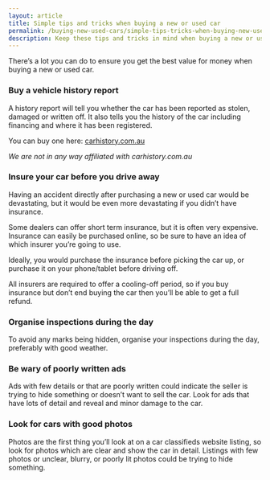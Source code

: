 ```yaml
---
layout: article
title: Simple tips and tricks when buying a new or used car
permalink: /buying-new-used-cars/simple-tips-tricks-when-buying-new-used-car/
description: Keep these tips and tricks in mind when buying a new or used car
---
```

There’s a lot you can do to ensure you get the best value for money when buying a new or used car.

### Buy a vehicle history report
A history report will tell you whether the car has been reported as stolen, damaged or written off. It also tells you the history of the car including financing and where it has been registered.


You can buy one here: [carhistory.com.au](https://www.carhistory.com.au/)

*We are not in any way affiliated with carhistory.com.au*

### Insure your car before you drive away
Having an accident directly after purchasing a new or used car would be devastating, but it would be even more devastating if you didn’t have insurance.

Some dealers can offer short term insurance, but it is often very expensive. Insurance can easily be purchased online, so be sure to have an idea of which insurer you’re going to use.

Ideally, you would purchase the insurance before picking the car up, or purchase it on your phone/tablet before driving off.

All insurers are required to offer a cooling-off period, so if you buy insurance but don’t end buying the car then you’ll be able to get a full refund.

### Organise inspections during the day
To avoid any marks being hidden, organise your inspections during the day, preferably with good weather.

### Be wary of poorly written ads
Ads with few details or that are poorly written could indicate the seller is trying to hide something or doesn’t want to sell the car. Look for ads that have lots of detail and reveal and minor damage to the car.

### Look for cars with good photos
Photos are the first thing you’ll look at on a car classifieds website listing, so look for photos which are clear and show the car in detail. Listings with few photos or unclear, blurry, or poorly lit photos could be trying to hide something.